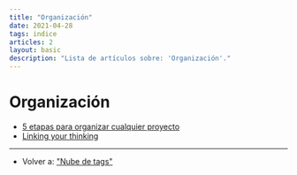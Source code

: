 ```yaml
---
title: "Organización"
date: 2021-04-28
tags: indice
articles: 2
layout: basic
description: "Lista de artículos sobre: 'Organización'."
---
```


# Organización

- [5 etapas para organizar cualquier proyecto](../organizacion/organizar-proyectos-0)
- [Linking your thinking](../organizacion/organizar-linking-your-thinking)

***

- Volver a: ["Nube de tags"](../index)
